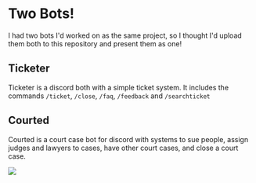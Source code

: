 # Two Bots!
I had two bots I'd worked on as the same project, so I thought I'd upload them both to this repository and present them as one!

## Ticketer
Ticketer is a discord both with a simple ticket system. It includes the commands `/ticket`, `/close`, `/faq`, `/feedback` and `/searchticket`

## Courted
Courted is a court case bot for discord with systems to sue people, assign judges and lawyers to cases, have other court cases, and close a court case.


![](https://cloud-b6wbmz67u-hack-club-bot.vercel.app/0image.png)
